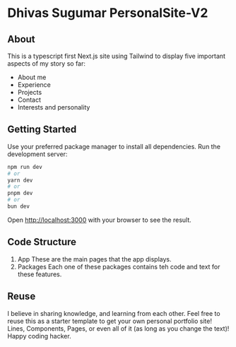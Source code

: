 # Dhivas Sugumar PersonalSite-V2

## About

This is a typescript first Next.js site using Tailwind to display five important aspects of my story so far:

- About me
- Experience
- Projects
- Contact
- Interests and personality

## Getting Started

Use your preferred package manager to install all dependencies.
Run the development server:

```bash
npm run dev
# or
yarn dev
# or
pnpm dev
# or
bun dev
```

Open [http://localhost:3000](http://localhost:3000) with your browser to see the result.

## Code Structure

1. App
   These are the main pages that the app displays.
2. Packages
   Each one of these packages contains teh code and text for these features.

## Reuse

I believe in sharing knowledge, and learning from each other. Feel free to reuse this as a starter template to get your own personal portfolio site! Lines, Components, Pages, or even all of it (as long as you change the text)! Happy coding hacker.
